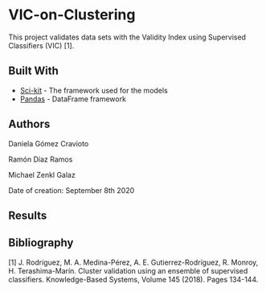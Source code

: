 # VIC-on-Clustering

This project validates data sets with the Validity Index using Supervised Classifiers (VIC) [1].


## Built With

* [Sci-kit](https://scikit-learn.org/stable/) - The framework used for the models
* [Pandas](https://pandas.pydata.org) - DataFrame framework

## Authors

Daniela Gómez Cravioto

Ramón Díaz Ramos

Michael Zenkl Galaz

Date of creation: September 8th 2020

## Results



## Bibliography

[1] J. Rodríguez, M. A. Medina-Pérez, A. E. Gutierrez-Rodríguez, R. Monroy, H. Terashima-Marín. Cluster validation using an ensemble of supervised classifiers. Knowledge-Based Systems, Volume 145 (2018). Pages 134-144.
